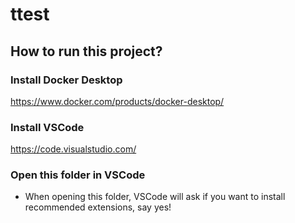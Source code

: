 # ttest

## How to run this project?

### Install Docker Desktop

https://www.docker.com/products/docker-desktop/

### Install VSCode

https://code.visualstudio.com/

### Open this folder in VSCode

- When opening this folder, VSCode will ask if you want to install recommended extensions, say yes!